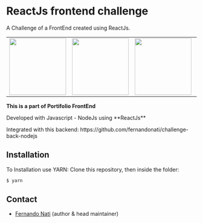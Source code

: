 # ReactJs frontend challenge
A Challenge of a FrontEnd created using ReactJs.
<table width="100%" border="0">
<tr>
<td><img src="https://nodejs.org/static/images/logo.svg" width="150"/></td>
<td><img src="https://buttercms.com/static/images/tech_banners/webp/ExpressJS.b7bdb4190ea4.webp" width="150"/></td>
<td><img src="https://1.bp.blogspot.com/-wVH6HZ4FZa0/XaWnzY3c_QI/AAAAAAAADyQ/NQvuyh1ZFT8gKZdXIJ9KfjfjIDAMHxNBwCNcBGAsYHQ/s400/Curso%2BReact.js%2BNinja%2B-%2BReact%2BCompleto%2BBaixar%2BDownload%2BGr%25C3%25A1tis%2BCursos%2BGr%25C3%25A1tis%2BUdemy.jpg" width="150"/></td>
<td><img src="https://www.mundojs.com.br/wp-content/uploads/2018/02/1_fvlXUruIzwO-tr06MKcATQ.png" width="150"/></td>
<td><img src="https://miro.medium.com/max/10944/1*xcnJE5kn0pCdZNpFQT86tQ.jpeg" width="150"/></td>
</tr>
</table>

**This is a part of Portifolio FrontEnd**
 <p>Developed with Javascript - NodeJs using **ReactJs**</p> 
 <p>Integrated with this backend: https://github.com/fernandonati/challenge-back-nodejs</p>

## Installation

To Installation use YARN: 
Clone this repository, then inside the folder:
```sh
$ yarn
```

## Contact

* [Fernando Nati](https://www.linkedin.com/in/fernando-nati/) (author & head maintainer)

